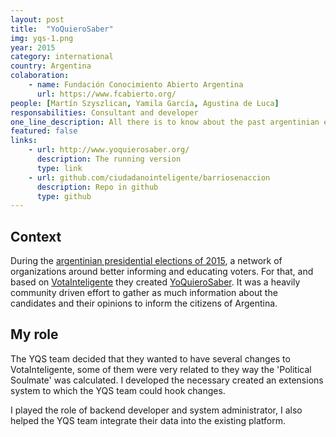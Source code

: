 ```yaml
---
layout: post
title:  "YoQuieroSaber"
img: yqs-1.png
year: 2015
category: international
country: Argentina
colaboration: 
    - name: Fundación Conocimiento Abierto Argentina
      url: https://www.fcabierto.org/
people: [Martín Szyszlican, Yamila García, Agustina de Luca]
responsabilities: Consultant and developer
one_line_description: All there is to know about the past argentinian elections.
featured: false
links: 
    - url: http://www.yoquierosaber.org/
      description: The running version
      type: link
    - url: github.com/ciudadanointeligente/barriosenaccion
      description: Repo in github
      type: github
---
```

Context
-------
During the [argentinian presidential elections of 2015](https://en.wikipedia.org/wiki/Argentine_general_election,_2015), a network of organizations around better informing and educating voters. For that, and based on [VotaInteligente](/votainteligente/) they created [YoQuieroSaber](http://www.yoquierosaber.org/). It was a heavily community driven effort to gather as much information about the candidates and their opinions to inform the citizens of Argentina.

My role
-------
The YQS team decided that they wanted to have several changes to VotaInteligente, some of them were very related to they way the 'Political Soulmate' was calculated. I developed the necessary created an extensions system to which the YQS team could hook changes.

I played the role of backend developer and system administrator, I also helped the YQS team integrate their data into the existing platform.